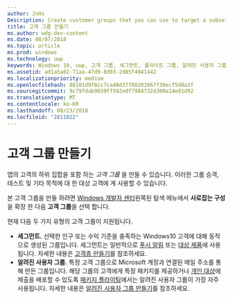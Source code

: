 ```yaml
---
author: JnHs
Description: Create customer groups that you can use to target a subset of your app's customer base for promotions, testing, or other purposes.
title: 고객 그룹 만들기
ms.author: wdg-dev-content
ms.date: 08/07/2018
ms.topic: article
ms.prod: windows
ms.technology: uwp
keywords: Windows 10, uwp, 고객 그룹, 세그먼트, 플라이트 그룹, 알려진 사용자 그룹
ms.assetid: ad1a5a02-71aa-47d9-8d03-2d85f4941442
ms.localizationpriority: medium
ms.openlocfilehash: 88101d9f8cc7ca40d37f88202667f36ecf5d8a3f
ms.sourcegitcommit: 9c79fdab9039ff592edf7984732d300a14e81d92
ms.translationtype: MT
ms.contentlocale: ko-KR
ms.lasthandoff: 08/23/2018
ms.locfileid: "2811022"
---
```

# <a name="create-customer-groups"></a>고객 그룹 만들기

앱의 고객의 하위 집합을 포함 하는 *고객 그룹* 을 만들 수 있습니다. 이러한 그룹 승격, 테스트 및 기타 목적에 대 한 대상 고객에 게 사용할 수 있습니다.

본 고객 그룹을 만들 하려면 [Windows 개발자 센터](https://partner.microsoft.com/dashboard)왼쪽된 탐색 메뉴에서 **사로잡는 구성** 을 확장 한 다음 **고객 그룹**을 선택 합니다.

현재 다음 두 가지 유형의 고객 그룹이 지원됩니다.

- **세그먼트.** 선택한 인구 또는 수익 기준을 충족하는 Windows10 고객에 대해 동적으로 생성된 그룹입니다. 세그먼트는 일반적으로 [푸시 알림](send-push-notifications-to-your-apps-customers.md) 또는 [대상 제품](use-targeted-offers-to-maximize-engagement-and-conversions.md)에 사용됩니다. 자세한 내용은 [고객층 만들기](create-customer-segments.md)를 참조하세요.
- **알려진 사용자 그룹.** 특정 고객 그룹으로 Microsoft 계정과 연결된 메일 주소를 통해 만든 그룹입니다. 해당 그룹의 고객에게 특정 패키지를 제공하거나 [개인 대상](choose-visibility-options.md#audience)에 제출을 배포할 수 있도록 [패키지 플라이팅](package-flights.md)에서는 알려진 사용자 그룹이 가장 자주 사용됩니다. 자세한 내용은 [알려진 사용자 그룹 만들기](create-known-user-groups.md)를 참조하세요.
